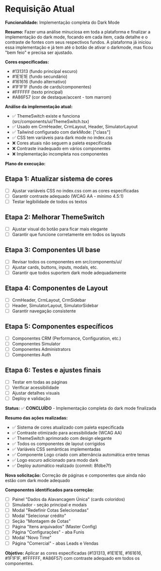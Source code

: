# Requisição Atual

**Funcionalidade:** Implementação completa do Dark Mode

**Resumo:**
Fazer uma análise minuciosa em toda a plataforma e finalizar a implementação do dark mode, focando em cada item, cada detalhe e o contraste de fontes com seus respectivos fundos. A plataforma já iniciou essa implementação e já tem até o botão de ativar o darkmode, mas ficou "bem feio" e precisa ser ajustado.

**Cores especificadas:**
- #131313 (fundo principal escuro)
- #1E1E1E (fundo secundário)
- #161616 (fundo alternativo)
- #1F1F1F (fundo de cards/componentes)
- #FFFFFF (texto principal)
- #A86F57 (cor de destaque/accent - tom marrom)

**Análise da implementação atual:**
- ✅ ThemeSwitch existe e funciona (src/components/ui/ThemeSwitch.tsx)
- ✅ Usado em CrmHeader, CrmLayout, Header, SimulatorLayout
- ✅ Tailwind configurado com darkMode: ["class"]
- ✅ CSS tem variáveis para dark mode no index.css
- ❌ Cores atuais não seguem a paleta especificada
- ❌ Contraste inadequado em vários componentes
- ❌ Implementação incompleta nos componentes

**Plano de execução:**

## Etapa 1: Atualizar sistema de cores
- [ ] Ajustar variáveis CSS no index.css com as cores especificadas
- [ ] Garantir contraste adequado (WCAG AA - mínimo 4.5:1)
- [ ] Testar legibilidade de todos os textos

## Etapa 2: Melhorar ThemeSwitch
- [ ] Ajustar visual do botão para ficar mais elegante
- [ ] Garantir que funcione corretamente em todos os layouts

## Etapa 3: Componentes UI base
- [ ] Revisar todos os componentes em src/components/ui/
- [ ] Ajustar cards, buttons, inputs, modals, etc.
- [ ] Garantir que todos suportem dark mode adequadamente

## Etapa 4: Componentes de Layout
- [ ] CrmHeader, CrmLayout, CrmSidebar
- [ ] Header, SimulatorLayout, SimulatorSidebar
- [ ] Garantir navegação consistente

## Etapa 5: Componentes específicos
- [ ] Componentes CRM (Performance, Configuration, etc.)
- [ ] Componentes Simulator
- [ ] Componentes Administrators
- [ ] Componentes Auth

## Etapa 6: Testes e ajustes finais
- [ ] Testar em todas as páginas
- [ ] Verificar acessibilidade
- [ ] Ajustar detalhes visuais
- [ ] Deploy e validação

**Status:**
✅ **CONCLUÍDO** - Implementação completa do dark mode finalizada

**Resumo das ações realizadas:**
- ✅ Sistema de cores atualizado com paleta especificada
- ✅ Contraste otimizado para acessibilidade (WCAG AA)
- ✅ ThemeSwitch aprimorado com design elegante
- ✅ Todos os componentes de layout corrigidos
- ✅ Variáveis CSS semânticas implementadas
- ✅ Componente Logo criado com alternância automática entre temas
- ✅ Logo escuro adicionado para modo dark
- ✅ Deploy automático realizado (commit: 8fdbe7f)

**Nova solicitação:** Correção de páginas e componentes que ainda não estão com dark mode adequado

**Componentes identificados para correção:**
- [ ] Painel "Dados da Alavancagem Única" (cards coloridos)
- [ ] Simulador - seção principal e modais
- [ ] Modal "Redefinir Cotas Selecionadas"
- [ ] Modal "Selecionar crédito"
- [ ] Seção "Montagem de Cotas"
- [ ] Página "Itens arquivados" (Master Config)
- [ ] Página "Configurações" - aba Funis
- [ ] Modal "Novo Time"
- [ ] Página "Comercial" - abas Leads e Vendas

**Objetivo:** Aplicar as cores especificadas (#131313, #1E1E1E, #161616, #1F1F1F, #FFFFFF, #A86F57) com contraste adequado em todos os componentes.